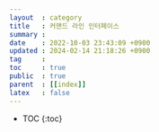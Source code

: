 ```yaml
---
layout  : category
title   : 커맨드 라인 인터페이스
summary : 
date    : 2022-10-03 23:43:09 +0900
updated : 2024-02-14 21:18:26 +0900
tag     : 
toc     : true
public  : true
parent  : [[index]]
latex   : false
---
```

* TOC
{:toc}
